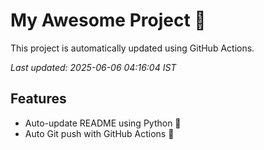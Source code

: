 # My Awesome Project 🚀

This project is automatically updated using GitHub Actions.

_Last updated: 2025-06-06 04:16:04 IST_

## Features
- Auto-update README using Python 🐍
- Auto Git push with GitHub Actions 🤖

